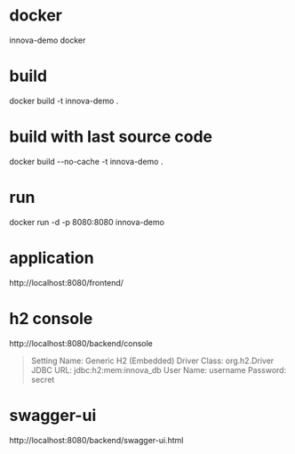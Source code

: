 # docker
innova-demo docker

# build
docker build -t innova-demo .

# build with last source code
docker build --no-cache -t innova-demo .

# run
docker run -d -p 8080:8080 innova-demo

# application
http://localhost:8080/frontend/

# h2 console
http://localhost:8080/backend/console
>Setting Name: Generic H2 (Embedded)
>Driver Class: org.h2.Driver
>JDBC URL: jdbc:h2:mem:innova_db
>User Name: username
>Password: secret

# swagger-ui
http://localhost:8080/backend/swagger-ui.html
